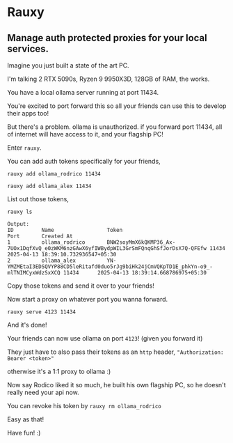# Rauxy

## Manage auth protected proxies for your local services.

Imagine you just built a state of the art PC.

I'm talking 2 RTX 5090s, Ryzen 9 9950X3D, 128GB of RAM, the works.

You have a local ollama server running at port 11434.

You're excited to port forward this so all your friends can use this to develop their apps too!

But there's a problem. ollama is unauthorized. if you forward port 11434, all of internet will have access to it, and your flagship PC!

Enter `rauxy`.

You can add auth tokens specifically for your friends,

`rauxy add ollama_rodrico 11434`

`rauxy add ollama_alex 11434`

List out those tokens,

`rauxy ls`

```
Output:
ID         Name                 Token                                    Port       Created At
1          ollama_rodrico       BNW2soyMmX6kQKMP36_Ax-7UOx1DqfXvQ_e0zWKM6nzGAwX6yfIWBydpWIL3GrSmFQnqGhSfJorDsX7Q-QFEfw 11434      2025-04-13 18:39:10.732936547+05:30
2          ollama_alex          YN-YMZMEtaI3EDSQVYP88CD5leRitafd0duo5rJg9biHk24jCmVQKpTD1E_phkYn-o9_-mlTNIMCyxWdzSxXCQ 11434      2025-04-13 18:39:14.668786975+05:30
```

Copy those tokens and send it over to your friends!

Now start a proxy on whatever port you wanna forward.

`rauxy serve 4123 11434`

And it's done!

Your friends can now use ollama on port `4123`! (given you forward it)

They just have to also pass their tokens as an `http` header, `"Authorization: Bearer <token>"`

otherwise it's a 1:1 proxy to ollama :)

Now say Rodico liked it so much, he built his own flagship PC, so he doesn't really need your api now.

You can revoke his token by `rauxy rm ollama_rodrico`

Easy as that!

Have fun! :)

